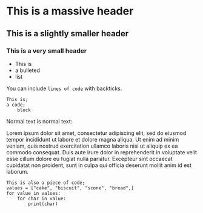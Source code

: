 # This is a massive header

## This is a slightly smaller header

### This is a very small header


- This is
- a bulleted
- list


You can include `lines of code` with backticks.

```
This is;
a code;
	block
```




Normal text is normal text:

Lorem ipsum dolor sit amet, consectetur adipiscing elit, sed do eiusmod tempor incididunt ut labore et dolore magna aliqua. Ut enim ad minim veniam, quis nostrud exercitation ullamco laboris nisi ut aliquip ex ea commodo consequat. Duis aute irure dolor in reprehenderit in voluptate velit esse cillum dolore eu fugiat nulla pariatur. Excepteur sint occaecat cupidatat non proident, sunt in culpa qui officia deserunt mollit anim id est laborum.

```
This is also a piece of code;
values = ["cake", "biscuit", "scone", "bread",]
for value in values:
	for char in value:
		print(char)
```







